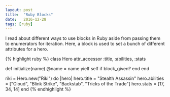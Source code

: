 ```yaml
---
layout: post
title:  "Ruby Blocks"
date:   2016-12-28
tags: [ruby]
---
```

I read about different ways to use blocks in Ruby aside from passing them to enumerators for iteration. Here, a block is used to set a bunch of different attributes for a hero. 

{% highlight ruby %}
class Hero
  attr_accessor :title, :abilities, :stats

  def initialize(name)
    @name = name
    yielf self if block_given?
  end
end

riki = Hero.new("Riki") do |hero|
  hero.title = "Stealth Assassin"
  hero.abilities = ["Cloud", "Blink Strike", "Backstab", "Tricks of the Trade"]
  hero.stats = [17, 34, 14]
end
{% endhighlight %}